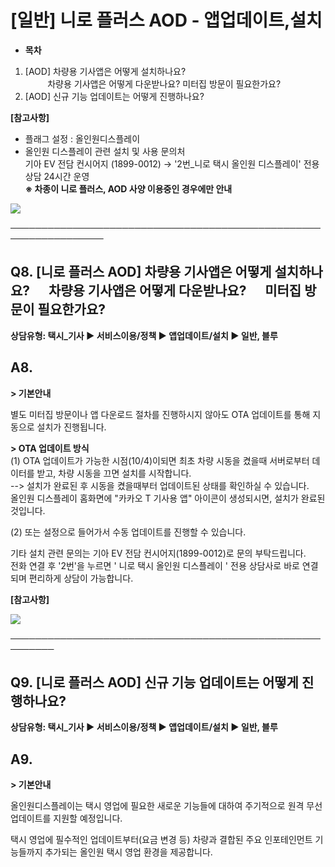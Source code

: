 # [일반] 니로 플러스 AOD - 앱업데이트,설치

* **목차**

1. [AOD] 차량용 기사앱은 어떻게 설치하나요?  
            차량용 기사앱은 어떻게 다운받나요? 미터집 방문이 필요한가요?
2. [AOD] 신규 기능 업데이트는 어떻게 진행하나요?

**[참고사항]**

* 플래그 설정 : 올인원디스플레이
* 올인원 디스플레이 관련 설치 및 사용 문의처   
  기아 EV 전담 컨시어지 (1899-0012) → '2번\_니로 택시 올인원 디스플레이' 전용 상담 24시간 운영  
  **※ 차종이 니로 플러스, AOD 사양 이용중인 경우에만 안내**

![](https://kakaomobilitysupport.zendesk.com/hc/article_attachments/33029062940057)

─────────────────────────────────────────────────────────────────

**Q8. [니로 플러스 AOD] 차량용 기사앱은 어떻게 설치하나요?      차량용 기사앱은 어떻게 다운받나요?      미터집 방문이 필요한가요?**
-------------------------------------------------------------------------------------

**상담유형: **택시\_기사 ▶ 서비스이용/정책 ▶ 앱업데이트/설치 ▶ 일반, 블루****

**A8.**
-------

**> 기본안내**

별도 미터집 방문이나 앱 다운로드 절차를 진행하시지 않아도 OTA 업데이트를 통해 지동으로 설치가 진행됩니다.

**> OTA 업데이트 방식**  
(1) OTA 업데이트가 가능한 시점(10/4)이되면 최초 차량 시동을 켰을때 서버로부터 데이터를 받고, 차량 시동을 끄면 설치를 시작합니다.   
--> 설치가 완료된 후 시동을 켰을때부터 업데이트된 상태를 확인하실 수 있습니다.   
올인원 디스플레이 홈화면에 "카카오 T 기사용 앱" 아이콘이 생성되시면, 설치가 완료된 것입니다.

(2) 또는 설정으로 들어가서 수동 업데이트를 진행할 수 있습니다.

기타 설치 관련 문의는 기아 EV 전담 컨시어지(1899-0012)로 문의 부탁드립니다.  
전화 연결 후 '2번'을 누르면 ' 니로 택시 올인원 디스플레이 ' 전용 상담사로 바로 연결되며 편리하게 상담이 가능합니다.

**[참고사항]**

![](https://kakaomobilitysupport.zendesk.com/hc/article_attachments/33028602432665)

─────────────────────────────────────────────────────────

**Q9. [니로 플러스 AOD] 신규 기능 업데이트는 어떻게 진행하나요?**
-------------------------------------------

**상담유형: **택시\_기사 ▶ 서비스이용/정책 ▶ 앱업데이트/설치 ▶ 일반, 블루****

**A9.**
-------

**> 기본안내**

올인원디스플레이는 택시 영업에 필요한 새로운 기능들에 대하여 주기적으로 원격 무선 업데이트를 지원할 예정입니다.

택시 영업에 필수적인 업데이트부터(요금 변경 등) 차량과 결합된 주요 인포테인먼트 기능들까지 추가되는 올인원 택시 영업 환경을 제공합니다.